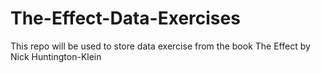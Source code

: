# The-Effect-Data-Exercises
This repo will be used to store data exercise from the book The Effect by Nick Huntington-Klein
